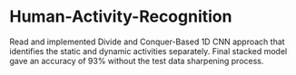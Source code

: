 # Human-Activity-Recognition

Read and implemented Divide and Conquer-Based 1D CNN approach that
identifies the static and dynamic activities separately. Final stacked model
gave an accuracy of 93% without the test data sharpening process.
